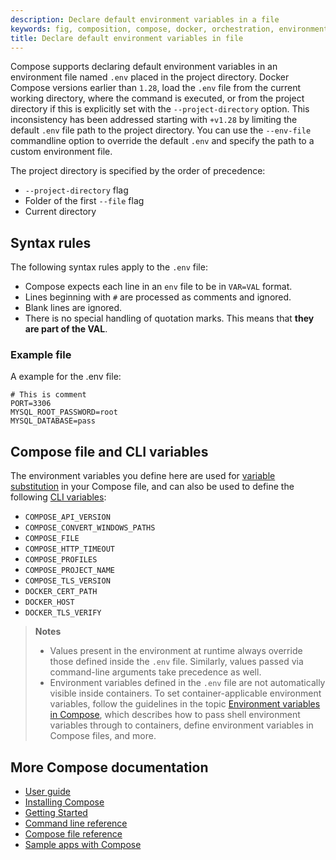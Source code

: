 ```yaml
---
description: Declare default environment variables in a file
keywords: fig, composition, compose, docker, orchestration, environment, env file
title: Declare default environment variables in file
---
```


Compose supports declaring default environment variables in an environment file
named `.env` placed in the project directory. Docker Compose versions earlier than `1.28`,
load the `.env` file from the current working directory, where the command is executed, or from the
project directory if this is explicitly set with the `--project-directory` option. This
inconsistency has been addressed starting with `+v1.28` by limiting the default `.env` file path
to the project directory. You can use the `--env-file` commandline option to override the default
`.env` and specify the path to a custom environment file.

The project directory is specified by the order of precedence:

- `--project-directory` flag
- Folder of the first `--file` flag
- Current directory

## Syntax rules

The following syntax rules apply to the `.env` file:

- Compose expects each line in an `env` file to be in `VAR=VAL` format.
- Lines beginning with `#` are processed as comments and ignored.
- Blank lines are ignored.
- There is no special handling of quotation marks. This means that
  **they are part of the VAL**.

### Example file
A example for the .env file:
```
# This is comment
PORT=3306
MYSQL_ROOT_PASSWORD=root
MYSQL_DATABASE=pass
```

## Compose file and CLI variables

The environment variables you define here are used for
[variable substitution](compose-file/compose-file-v3.md#variable-substitution)
in your Compose file, and can also be used to define the following
[CLI variables](reference/envvars.md):

- `COMPOSE_API_VERSION`
- `COMPOSE_CONVERT_WINDOWS_PATHS`
- `COMPOSE_FILE`
- `COMPOSE_HTTP_TIMEOUT`
- `COMPOSE_PROFILES`
- `COMPOSE_PROJECT_NAME`
- `COMPOSE_TLS_VERSION`
- `DOCKER_CERT_PATH`
- `DOCKER_HOST`
- `DOCKER_TLS_VERIFY`

> **Notes**
>
> * Values present in the environment at runtime always override those defined
>   inside the `.env` file. Similarly, values passed via command-line arguments
>   take precedence as well.
> * Environment variables defined in the `.env` file are not automatically
>   visible inside containers. To set container-applicable environment variables,
>   follow the guidelines in the topic
>   [Environment variables in Compose](environment-variables.md), which
>   describes how to pass shell environment variables through to containers,
>   define environment variables in Compose files, and more.

## More Compose documentation

- [User guide](index.md)
- [Installing Compose](install.md)
- [Getting Started](gettingstarted.md)
- [Command line reference](reference/index.md)
- [Compose file reference](compose-file/index.md)
- [Sample apps with Compose](samples-for-compose.md)
